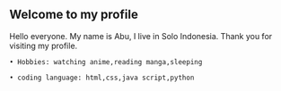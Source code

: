 ## Welcome to my profile

Hello everyone. My name is Abu, I live in Solo Indonesia. Thank you for visiting my profile.

``` • Hobbies: watching anime,reading manga,sleeping ```

``` • coding language: html,css,java script,python ```
